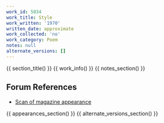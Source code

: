 ```yaml
---
work_id: 5034
work_title: Style
work_written: '1970'
written_date: approximate
work_collected: 'no'
work_category: Poem
notes: null
alternate_versions: []
---
```


{{ section_title() }}
{{ work_info() }}
{{ notes_section() }}
## Forum References
- [Scan of magazine appearance](https://bukowskiforum.com/threads/invisible-city-no-1-february-1971-10-bukowski-poems.10779/)

{{ appearances_section() }}
{{ alternate_versions_section() }}